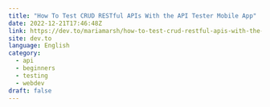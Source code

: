 ```yaml
---
title: "How To Test CRUD RESTful APIs With the API Tester Mobile App"
date: 2022-12-21T17:46:48Z
link: https://dev.to/mariamarsh/how-to-test-crud-restful-apis-with-the-api-tester-mobile-app-eco?utm_medium=RSS&utm_source=news.12bit.vn
site: dev.to
language: English
category:
  - api
  - beginners
  - testing
  - webdev
draft: false
---
```

